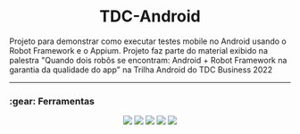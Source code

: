 <h1 align="center">TDC-Android</h1>

Projeto para demonstrar como executar testes mobile no Android usando o Robot Framework e o Appium. Projeto faz parte do material exibido na palestra "Quando dois robôs se encontram: Android + Robot Framework na garantia da qualidade do app" na Trilha Android do TDC Business 2022

***

<h3>:gear: Ferramentas</h3>
<p align="center">
<img src="https://img.shields.io/badge/Android%20Studio-228B22?style=for-the-badge&logo=androidstudio&logoColor=white">
<img src="https://img.shields.io/badge/Appium-4B0082?style=for-the-badge&logo=appium&logoColor=white">
<img src="https://img.shields.io/badge/Robot%20Framework-3CB371?style=for-the-badge&logo=robotframework&logoColor=white">
<img src="https://img.shields.io/badge/VS%20Code-1E90FF?style=for-the-badge&logo=visualstudiocode&logoColor=white">
<img src="https://img.shields.io/badge/Chrome-FF660D?style=for-the-badge&logo=googlechrome&logoColor=white">
